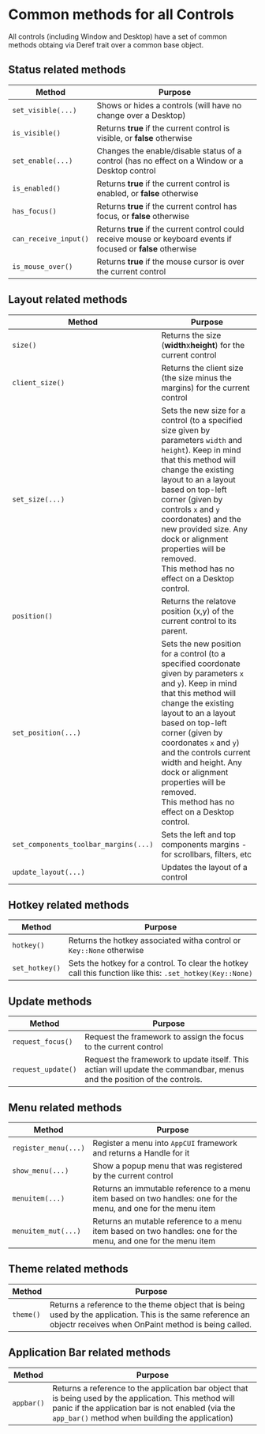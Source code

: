 # Common methods for all Controls

All controls (including Window and Desktop) have a set of common methods obtaing via Deref trait over a common base object.


## Status related methods

| Method                | Purpose                                                                                                          |
| --------------------- | ---------------------------------------------------------------------------------------------------------------- |
| `set_visible(...)`    | Shows or hides a controls (will have no change over a Desktop)                                                   |
| `is_visible()`        | Returns **true** if the current control is visible, or **false** otherwise                                       |
| `set_enable(...)`     | Changes the enable/disable status of a control (has no effect on a Window or a Desktop control                   |
| `is_enabled()`        | Returns **true** if the current control is enabled, or **false** otherwise                                       |
| `has_focus()`         | Returns **true** if the current control has focus, or **false** otherwise                                        |
| `can_receive_input()` | Returns **true** if the current control could receive mouse or keyboard events if focused or **false** otherwise |
| `is_mouse_over()`     | Returns **true** if the mouse cursor is over the current control                                                 |

## Layout related methods

| Method                                | Purpose                                                                                                                                                                                                                                                                                                                                                                                   |
| ------------------------------------- | ----------------------------------------------------------------------------------------------------------------------------------------------------------------------------------------------------------------------------------------------------------------------------------------------------------------------------------------------------------------------------------------- |
| `size()`                              | Returns the size (**width**x**height**) for the current control                                                                                                                                                                                                                                                                                                                           |
| `client_size()`                       | Returns the client size (the size minus the margins) for the current control                                                                                                                                                                                                                                                                                                              |
| `set_size(...)`                       | Sets the new size for a control (to a specified size given by parameters `width` and `height`). Keep in mind that this method will change the existing layout to an a layout based on top-left corner (given by controls `x` and `y` coordonates) and the new provided size. Any dock or alignment properties will be removed.<br>This method has no effect on a Desktop control.         |
| `position()`                          | Returns the relatove position (x,y) of the current control to its parent.                                                                                                                                                                                                                                                                                                                 |
| `set_position(...)`                   | Sets the new position for a control (to a specified coordonate given by parameters `x` and `y`). Keep in mind that this method will change the existing layout to an a layout based on top-left corner (given by coordonates `x` and `y`) and the controls current width and height. Any dock or alignment properties will be removed.<br>This method has no effect on a Desktop control. |
| `set_components_toolbar_margins(...)` | Sets the left and top components margins - for scrollbars, filters, etc                                                                                                                                                                                                                                                                                                                   |
| `update_layout(...)`                  | Updates the layout of a control                                                                                                                                                                                                                                                                                                                                                           |



## Hotkey related methods

| Method         | Purpose                                                                                                   |
| -------------- | --------------------------------------------------------------------------------------------------------- |
| `hotkey()`     | Returns the hotkey associated witha control or `Key::None` otherwise                                      |
| `set_hotkey()` | Sets the hotkey for a control. To clear the hotkey call this function like this: `.set_hotkey(Key::None)` |

## Update methods

| Method             | Purpose                                                                                                                 |
| ------------------ | ----------------------------------------------------------------------------------------------------------------------- |
| `request_focus()`  | Request the framework to assign the focus to the current control                                                        |
| `request_update()` | Request the framework to update itself. This actian will update the commandbar, menus and the position of the controls. |

## Menu related methods

| Method               | Purpose                                                                                                         |
| -------------------- | --------------------------------------------------------------------------------------------------------------- |
| `register_menu(...)` | Register a menu into `AppCUI` framework and returns a Handle for it                                             |
| `show_menu(...)`     | Show a popup menu that was registered by the current control                                                    |
| `menuitem(...)`      | Returns an immutable reference to a menu item based on two handles: one for the menu, and one for the menu item |
| `menuitem_mut(...)`  | Returns an mutable reference to a menu item based on two handles: one for the menu, and one for the menu item   |

## Theme related methods

| Method    | Purpose                                                                                                                                                            |
| --------- | ------------------------------------------------------------------------------------------------------------------------------------------------------------------ |
| `theme()` | Returns a reference to the theme object that is being used by the application. This is the same reference an objectr receives when OnPaint method is being called. |

## Application Bar related methods

| Method     | Purpose                                                                                                                                                                                                          |
| ---------- | ---------------------------------------------------------------------------------------------------------------------------------------------------------------------------------------------------------------- |
| `appbar()` | Returns a reference to the application bar object that is being used by the application. This method will panic if the application bar is not enabled (via the `app_bar()` method when building the application) |
